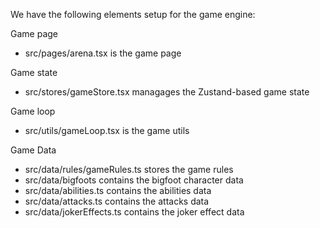

We have the following elements setup for the game engine:

Game page
- src/pages/arena.tsx is the game page

Game state
- src/stores/gameStore.tsx managages the Zustand-based game state

Game loop
- src/utils/gameLoop.tsx is the game utils 

Game Data
- src/data/rules/gameRules.ts stores the game rules
- src/data/bigfoots contains the bigfoot character data
- src/data/abilities.ts contains the abilities data
- src/data/attacks.ts contains the attacks data
- src/data/jokerEffects.ts contains the joker effect data

